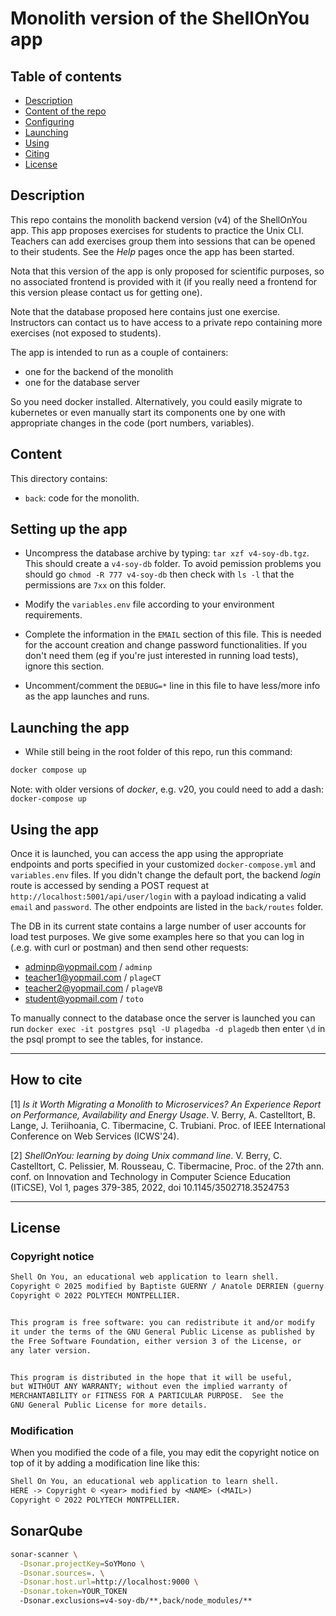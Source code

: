 # Monolith version of the ShellOnYou app

## Table of contents

- [Description](#description)
- [Content of the repo](#content)
- [Configuring](#setting-up-the-app)
- [Launching](#launching-the-app)
- [Using](#using-the-app)
- [Citing](#how-to-cite)
- [License](#license)

## Description

This repo contains the monolith backend version (v4) of the ShellOnYou app. This app proposes exercises for students to practice the Unix CLI. Teachers can add exercises group them into sessions that can be opened to their students. See the *Help* pages once the app has been started.

Nota that this version of the app is only proposed for scientific purposes, so no associated frontend is provided with it (if you really need a frontend for this version please contact us for getting one).

Note that the database proposed here contains just one exercise. Instructors can contact us to have access to a private repo containing more exercises (not exposed to students).

The app is intended to run as a couple of containers:

- one for the backend of the monolith
- one for the database server

So you need docker installed. Alternatively, you could easily migrate to kubernetes or even manually start its components one by one with appropriate changes in the code (port numbers, variables).

## Content

This directory contains:

- `back`: code for the monolith.

## Setting up the app

- Uncompress the database archive by typing: `tar xzf v4-soy-db.tgz`.
This should create a `v4-soy-db` folder. To avoid pemission problems you should go `chmod -R 777 v4-soy-db` then check with `ls -l` that the permissions are `7xx` on this folder.

- Modify the `variables.env` file according to your environment requirements.

- Complete the information in the `EMAIL` section of this file. This is needed for the account creation and change password functionalities. If you don't need them (eg if you're just interested in running load tests), ignore this section.

- Uncomment/comment the `DEBUG=*` line in this file to have less/more info as the app launches and runs.

## Launching the app

- While still being in the root folder of this repo, run this command:

```bash
docker compose up
```

Note: with older versions of *docker*, e.g. v20, you could need to add a dash: `docker-compose up`

## Using the app

Once it is launched, you can access the app using the appropriate endpoints and ports specified in your customized `docker-compose.yml` and `variables.env` files. If you didn't change the default port, the backend *login* route is accessed by sending a POST request at `http://localhost:5001/api/user/login` with a payload indicating a valid `email` and `password`.
The other endpoints are listed in the `back/routes` folder.

The DB in its current state contains a large number of user accounts for load test purposes. We give some examples here so that you can log in (.e.g. with curl or postman) and then send other requests:

- <adminp@yopmail.com> / `adminp`
- <teacher1@yopmail.com> / `plageCT`
- <teacher2@yopmail.com> / `plageVB`
- <student@yopmail.com> / `toto`

To manually connect to the database once the server is launched you can run
`docker exec -it postgres psql -U plagedba -d plagedb` then enter `\d` in the psql prompt to see the tables, for instance.

---

## How to cite

[1] *Is it Worth Migrating a Monolith to Microservices? An Experience Report on Performance, Availability and Energy Usage*. V. Berry, A. Castelltort, B. Lange, J. Teriihoania, C. Tibermacine, C. Trubiani. Proc. of IEEE International Conference on Web Services (ICWS'24).

[2] *ShellOnYou: learning by doing Unix command line*. V. Berry, C. Castelltort, C. Pelissier, M. Rousseau, C. Tibermacine, Proc. of the 27th ann. conf. on Innovation and Technology in Computer Science Education (ITiCSE), Vol 1, pages 379-385, 2022, doi 10.1145/3502718.3524753

---

## License

### Copyright notice

```txt
Shell On You, an educational web application to learn shell.
Copyright © 2025 modified by Baptiste GUERNY / Anatole DERRIEN (guerny.e2200228@etud.univ-ubs.fr)
Copyright © 2022 POLYTECH MONTPELLIER.


This program is free software: you can redistribute it and/or modify
it under the terms of the GNU General Public License as published by
the Free Software Foundation, either version 3 of the License, or
any later version.


This program is distributed in the hope that it will be useful,
but WITHOUT ANY WARRANTY; without even the implied warranty of
MERCHANTABILITY or FITNESS FOR A PARTICULAR PURPOSE.  See the
GNU General Public License for more details.
```

### Modification

When you modified the code of a file, you may edit the copyright notice on top of it by adding a modification line like this:

```txt
Shell On You, an educational web application to learn shell.
HERE -> Copyright © <year> modified by <NAME> (<MAIL>)
Copyright © 2022 POLYTECH MONTPELLIER.
```

## SonarQube

```bash
sonar-scanner \
  -Dsonar.projectKey=SoYMono \
  -Dsonar.sources=. \
  -Dsonar.host.url=http://localhost:9000 \
  -Dsonar.token=YOUR_TOKEN
  -Dsonar.exclusions=v4-soy-db/**,back/node_modules/**
```
